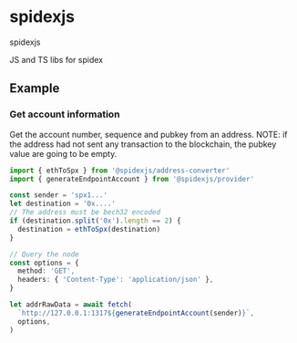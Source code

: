 # spidexjs
spidexjs

JS and TS libs for spidex

## Example

### Get account information

Get the account number, sequence and pubkey from an address.
NOTE: if the address had not sent any transaction to the blockchain, the pubkey value are going to be empty.

```ts
import { ethToSpx } from '@spidexjs/address-converter'
import { generateEndpointAccount } from '@spidexjs/provider'

const sender = 'spx1...'
let destination = '0x....'
// The address must be bech32 encoded
if (destination.split('0x').length == 2) {
  destination = ethToSpx(destination)
}

// Query the node
const options = {
  method: 'GET',
  headers: { 'Content-Type': 'application/json' },
}

let addrRawData = await fetch(
  `http://127.0.0.1:1317${generateEndpointAccount(sender)}`,
  options,
)
